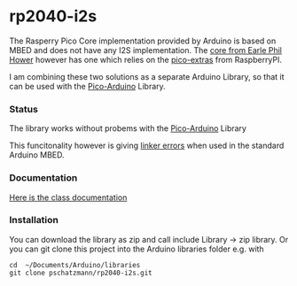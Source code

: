 # rp2040-i2s

The Rasperry Pico Core implementation provided by Arduino is based on MBED and does not have any I2S implementation. 
The [core from Earle Phil Hower](https://github.com/earlephilhower/arduino-pico) however has one which relies on the [pico-extras](https://github.com/raspberrypi/pico-extras) from RaspberryPI.

I am combining these two solutions as a separate Arduino Library, so that it can be used with the [Pico-Arduino](https://github.com/pschatzmann/pico-arduino.git) Library.

### Status

The library works without probems with the [Pico-Arduino](https://github.com/pschatzmann/pico-arduino.git) Library

This funcitonality however is giving [linker errors](https://github.com/arduino/ArduinoCore-mbed/issues/367) when used in the standard Arduino MBED. 

### Documentation

[Here is the class documentation](https://pschatzmann.github.io/rp2040-i2s/html/class_i2_s_class.html)


### Installation

You can download the library as zip and call include Library -> zip library. Or you can git clone this project into the Arduino libraries folder e.g. with
```
cd  ~/Documents/Arduino/libraries
git clone pschatzmann/rp2040-i2s.git
```
